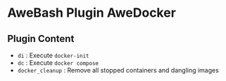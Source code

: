 AweBash Plugin AweDocker
========================
 
Plugin Content
--------------

 - `di` : Execute `docker-init`
 - `dc` : Execute `docker compose`
 - `docker_cleanup` : Remove all stopped containers and dangling images